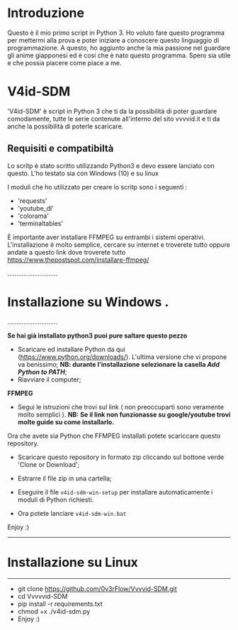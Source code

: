 # Introduzione
Questo è il mio primo script in Python 3. Ho voluto fare questo programma per mettermi alla prova e poter iniziare a conoscere questo linguaggio di programmazione. A questo, ho aggiunto anche la mia passione nel guardare gli anime giapponesi ed è cosi che è nato questo programma. Spero sia utile e che possia piacere come piace a me.

# V4id-SDM

'V4id-SDM' è script in Python 3 che ti da la possibilità di poter guardare comodamente, tutte le serie contenute all'interno del sito vvvvid.it e ti da anche la possibilità di poterle scaricare.

 ## Requisiti e compatibiltà
 Lo scritp è stato scritto utilizzando Python3 e devo essere lanciato con questo. 
 L'ho testato sia con Windows (10) e su linux
 
 I moduli che ho utilizzato per creare lo scritp sono i seguenti :
 
 * 'requests'
 * 'youtube_dl'
 * 'colorama'
 * 'terminaltables'
 
È importante aver installare FFMPEG su entrambi i sistemi operativi. L'installazione è molto semplice, cercare su internet e troverete tutto oppure andate a questo link dove troverete tutto https://www.thepostspot.com/installare-ffmpeg/

............................
# Installazione su Windows .
............................

**Se hai già installato python3 puoi pure saltare questo pezzo**

* Scaricare ed installare Python da qui (https://www.python.org/downloads/). L'ultima versione che vi propone va benissimo;
  **NB: durante l'installazione selezionare la casella *Add Python to PATH***;
* Riavviare il computer;

**FFMPEG**

* Segui le istruzioni che trovi sul link ( non preoccuparti sono veramente molto semplici ). 
**NB: Se il link non funzionasse su google/youtube trovi molte guide su come installarlo.**

Ora che avete sia Python che FFMPEG installati potete scariccare questo repository.
* Scaricare questo repository in formato zip cliccando sul bottone verde 'Clone or Download';
* Estrarre il file zip in una cartella;
* Eseguire il file `v4id-sdm-win-setup` per installare automaticamente i moduli di Python richiesti.

* Ora potete lanciare `v4id-sdm-win.bat`

Enjoy :)


___________________________
# Installazione su Linux  
___________________________

* git clone https://github.com/0v3rFlow/Vvvvid-SDM.git
* cd Vvvvvid-SDM
* pip install -r requirements.txt
* chmod +x ./v4id-sdm.py
* Enjoy :)





 
 
 
 




